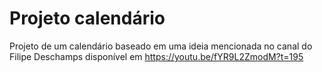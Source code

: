 # Projeto calendário

Projeto de um calendário baseado em uma ideia mencionada no canal do Filipe Deschamps
disponível em https://youtu.be/fYR9L2ZmodM?t=195

